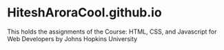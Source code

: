 # HiteshAroraCool.github.io
This holds the assignments of the Course: HTML, CSS, and Javascript for Web Developers by Johns Hopkins University

